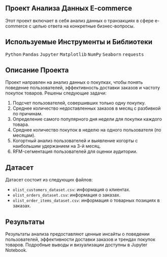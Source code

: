 ## Проект Анализа Данных E-commerce

Этот проект включает в себя анализ данных о транзакциях в сфере e-commerce с целью ответа на конкретные бизнес-вопросы. 

## Используемые Инструменты и Библиотеки

<p>
  <kbd>Python</kbd>
  <kbd>Pandas</kbd>
  <kbd>Jupyter</kbd>
  <kbd>Matplotlib</kbd>
  <kbd>NumPy</kbd>
  <kbd>Seaborn</kbd>
  <kbd>requests</kbd>
</p>

## Описание Проекта

Проект направлен на анализ данных о покупках, чтобы понять поведение пользователей, эффективность доставки заказов и частоту покупок товаров. Решены следующие задачи:

1. Подсчет пользователей, совершивших только одну покупку.
2. Среднее количество недоставленных заказов в месяц с разбивкой по причинам.
3. Определение самого популярного дня недели для покупки каждого товара.
4. Среднее количество покупок в неделю на одного пользователя (по месяцам).
5. Когортный анализ пользователей и выявление когорты с наибольшим удержанием на 3-й месяц.
6. RFM-сегментация пользователей для оценки аудитории.

## Датасет

Датасет состоит из следующих файлов:

- `olist_customers_dataset.csv`: информация о клиентах.
- `olist_orders_dataset.csv`: информация о заказах.
- `olist_order_items_dataset.csv`: информация о товарных позициях в заказах.

## Результаты
Результаты анализа предоставляют ценные инсайты о поведении пользователей, эффективности доставки заказов и трендах покупок товаров. Подробные выводы и визуализации доступны в Jupyter Notebook.
